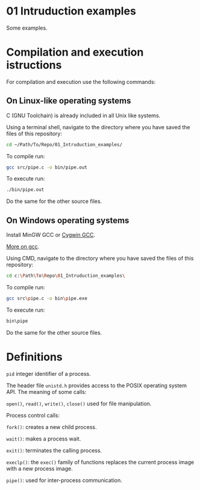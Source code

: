 # 01 Intruduction examples

Some examples.

# Compilation and execution istructions
For compilation and execution use the following commands:

## On Linux-like operating systems
C (GNU Toolchain) is already included in all Unix like systems.

Using a terminal shell, navigate to the directory where you have saved the files of this repository:

```sh
cd ~/Path/To/Repo/01_Intruduction_examples/
```

To compile run:

```sh
gcc src/pipe.c -o bin/pipe.out
```

To execute run:

```sh
./bin/pipe.out
```

Do the same for the other source files.

## On Windows operating systems
Install MinGW GCC or [Cygwin GCC](https://www.ntu.edu.sg/home/ehchua/programming/howto/Cygwin_HowTo.html).

[More on gcc](https://www.ntu.edu.sg/home/ehchua/programming/cpp/gcc_make.html).

Using CMD, navigate to the directory where you have saved the files of this repository:

```sh
cd c:\Path\To\Repo\01_Intruduction_examples\
```

To compile run:

```sh
gcc src\pipe.c -o bin\pipe.exe
```

To execute run:

```sh
bin\pipe
```

Do the same for the other source files.

# Definitions

`pid` integer identifier of a process.

The header file `unistd.h` provides access to the POSIX operating system API. The meaning of some calls:

`open()`, `read()`, `write()`, `close()` used for file manipulation.

Process control calls:

`fork()`: creates a new child process.

`wait()`: makes a process wait.

`exit()`: terminates the calling process.

`execlp()`: the `exec()` family of functions replaces the current process image with a new process image.

`pipe()`: used for inter-process communication.
